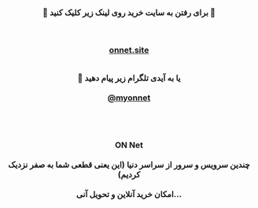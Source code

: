 <div> <center> <h3 > <b> 
 
🔴 برای رفتن به سایت خرید روی لینک زیر کلیک کنید 🚀

<br><br>
<a  target="_blank" href="https://onnet.site/"> onnet.site </a>
<br><br>

🔵 یا به آیدی تلگرام زیر پیام دهید
 <br> <br>
<a href="https://t.me/myonnet"  target="_blank">@myonnet</a>
<br> <br> <br> <br> 

 ON Net
<br><br>
چندین سرویس و سرور از سراسر دنیا (این یعنی قطعی شما به صفر نزدیک کردیم)
<br><br>
امکان خرید آنلاین و تحویل آنی...
</b>  </h3> </center>
</div>
